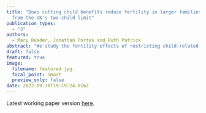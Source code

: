 ```yaml
---
title: "Does cutting child benefits reduce fertility in larger families? Evidence
  from the UK's two-child limit"
publication_types:
  - "3"
authors:
  - Mary Reader, Jonathan Portes and Ruth Patrick
abstract: "We study the fertility effects of restricting child-related social assistance to the first two children in the family. As of April 2017, all third and subsequent children born to low-income families in the UK were made ineligible for approximately 3000 GBP of means-tested child benefits per year. We leverage administrative births microdata to estimate the impact of the two-child limit on higher-order births with a triple differences approach. We find some suggestive evidence of a decline in higher-order fertility among low-income families. However, effects are not statistically significant and compared to previous research in the UK and elsewhere, the implied elasticities are small."
draft: false
featured: true
image:
  filename: featured.jpg
  focal_point: Smart
  preview_only: false
date: 2022-09-30T19:19:24.016Z
---
```

Latest working paper version [here](https://maryreader.com/publication/does-cutting-child-benefits-reduce-fertility-in-larger-families-evidence-from-the-uks-two-child-limit.pdf).
